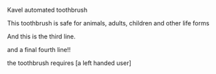 Kavel automated toothbrush

This toothbrush is safe for animals, adults, children and other life forms

And this is the third line.

and a final fourth line!!

the toothbrush requires [a left handed user]
